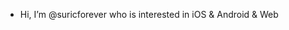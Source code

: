 - Hi, I’m @suricforever who is interested in iOS & Android & Web

<!---
suricforever/suricforever is a ✨ special ✨ repository because its `README.md` (this file) appears on your GitHub profile.
You can click the Preview link to take a look at your changes.
--->
